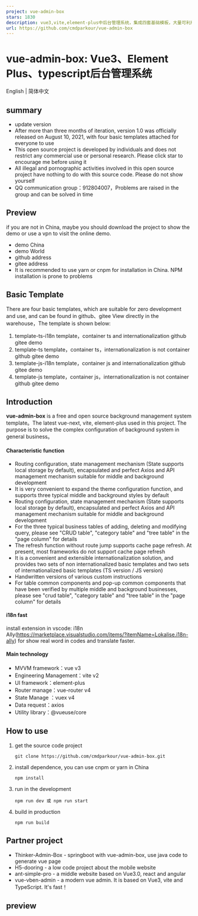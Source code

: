 ```yaml
---
project: vue-admin-box
stars: 1830
description: vue3,vite,element-plus中后台管理系统，集成四套基础模板，大量可利用组件，模板页面
url: https://github.com/cmdparkour/vue-admin-box
---
```


vue-admin-box: Vue3、Element Plus、typescript后台管理系统
=================================================

English | 简体中文

summary
-------

-   update version
-   After more than three months of iteration, version 1.0 was officially released on August 10, 2021, with four basic templates attached for everyone to use
-   This open source project is developed by individuals and does not restrict any commercial use or personal research. Please click star to encourage me before using it
-   All illegal and pornographic activities involved in this open source project have nothing to do with this source code. Please do not show yourself
-   QQ communication group：912804007，Problems are raised in the group and can be solved in time

Preview
-------

if you are not in China, maybe you should download the project to show the demo or use a vpn to visit the online demo.

-   demo China
-   demo World
-   github address
-   gitee address
-   It is recommended to use yarn or cnpm for installation in China. NPM installation is prone to problems

Basic Template
--------------

There are four basic templates, which are suitable for zero development and use, and can be found in github、gitee View directly in the warehouse，The template is shown below:

1.  template-ts-i18n template，container ts and internationalization github gitee demo
2.  template-ts template，container ts，internationalization is not container github gitee demo
3.  template-js-i18n template，container js and internationalization github gitee demo
4.  template-js template，container js，internationalization is not container github gitee demo

Introduction
------------

**vue-admin-box** is a free and open source background management system template。The latest vue-next, vite, element-plus used in this project. The purpose is to solve the complex configuration of background system in general business。

#### Characteristic function

-   Routing configuration, state management mechanism (State supports local storage by default), encapsulated and perfect Axios and API management mechanism suitable for middle and background development
-   It is very convenient to expand the theme configuration function, and supports three typical middle and background styles by default
-   Routing configuration, state management mechanism (State supports local storage by default), encapsulated and perfect Axios and API management mechanism suitable for middle and background development
-   For the three typical business tables of adding, deleting and modifying query, please see "CRUD table", "category table" and "tree table" in the "page column" for details
-   The refresh function without route jump supports cache page refresh. At present, most frameworks do not support cache page refresh
-   It is a convenient and extensible internationalization solution, and provides two sets of non internationalized basic templates and two sets of internationalized basic templates (TS version / JS version)
-   Handwritten versions of various custom instructions
-   For table common components and pop-up common components that have been verified by multiple middle and background businesses, please see "crud table", "category table" and "tree table" in the "page column" for details

#### i18n fast

install extension in vscode: i18n Ally(https://marketplace.visualstudio.com/items/?itemName=Lokalise.i18n-ally) for show real word in codes and translate faster.

#### Main technology

-   MVVM framework：vue v3
-   Engineering Management：vite v2
-   UI framework：element-plus
-   Router manage：vue-router v4
-   State Manage ：vuex v4
-   Data request：axios
-   Utility library：@vueuse/core

How to use
----------

1.  get the source code project
    
    ```
    git clone https://github.com/cmdparkour/vue-admin-box.git
    ```
    
2.  install dependence, you can use cnpm or yarn in China
    
    ```
    npm install
    ```
    
3.  run in the development
    
    ```
    npm run dev 或 npm run start
    ```
    
4.  build in production
    
    ```
    npm run build
    ```
    

Partner project
---------------

-   Thinker-Admin-Box - springboot with vue-admin-box, use java code to generate vue page
-   H5-dooring - a low code project about the mobile website
-   ant-simple-pro - a middle website based on Vue3.0, react and angular
-   vue-vben-admin - a modern vue admin. It is based on Vue3, vite and TypeScript. It's fast！

preview
-------
